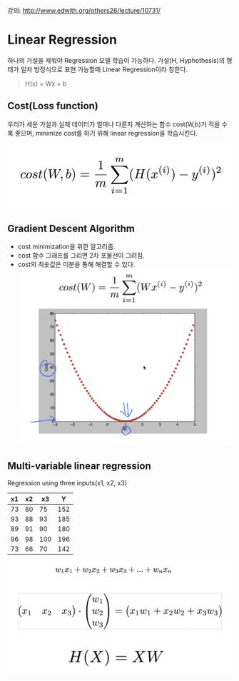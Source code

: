 강의: http://www.edwith.org/others26/lecture/10731/

# Linear Regression
하나의 가설을 세워야 Regression 모델 학습이 가능하다.
가설(H, Hyphothesis)의 형태가 일차 방정식으로 표현 가능할때 Linear Regression이라 칭한다.
> H(x) = Wx + b

## Cost(Loss function)
우리가 세운 가설과 실제 데이터가 얼마나 다른지 계산하는 함수
cost(W,b)가 적을 수록 좋으며, minimize cost를 하기 위해 linear regression을 학습시킨다.

![Cost function](images/cost_function.png)


## Gradient Descent Algorithm
- cost minimization을 위한 알고리즘.
- cost 함수 그래프를 그리면 2차 포물선이 그려짐.
- cost의 최솟값은 미분을 통해 해결할 수 있다.
![Gradient_descent](images/gradient_descent.png)

## Multi-variable linear regression
Regression using three inputs(x1, x2, x3)

|x1|x2|x3|Y|
|--|--|--|--|
|73|80|75|152|
|93|88|93|185|
|89|91|90|180|
|96|98|100|196|
|73|66|70|142|

![Hypothesis using matrix](images/matrix_hypothesis.png)
